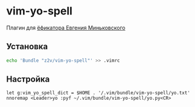 vim-yo-spell
============

Плагин для [ёфикатора Евгения Миньковского][yo]

## Установка

```bash
echo 'Bundle "z2v/vim-yo-spell"' >> .vimrc
```

## Настройка

```vim
let g:vim_yo_spell_dict = $HOME . '/.vim/bundle/vim-yo-spell/yo.txt'
nnoremap <Leader>yo :pyf ~/.vim/bundle/vim-yo-spell/yo.py<CR>
```

[yo]: http://python.anabar.ru/yo.htm
